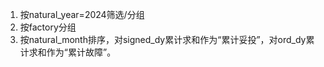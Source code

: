 1. 按natural_year=2024筛选/分组
2. 按factory分组
3. 按natural_month排序，对signed_dy累计求和作为“累计妥投”，对ord_dy累计求和作为“累计故障”。
